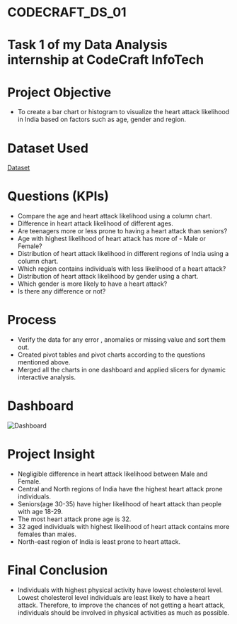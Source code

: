 # CODECRAFT_DS_01
# Task 1 of my Data Analysis internship at CodeCraft InfoTech

# Project Objective
- To create a bar chart or histogram to visualize the heart attack likelihood in India based on factors such as age, gender and region.

# Dataset Used
<a href="https://github.com/deepti-chaudhary/CODECRAFT_DS_01/blob/main/heart_attack_youngsters_india.xlsx">Dataset</a>

# Questions (KPIs)
- Compare the age and heart attack likelihood using a column chart.
- Difference in heart attack likelihood of different ages.
- Are teenagers more or less prone to having a heart attack than seniors?
- Age with highest likelihood of heart attack has more of - Male or Female?
- Distribution of heart attack likelihood in different regions of India using a column chart.
- Which region contains individuals with less likelihood of a heart attack?
- Distribution of heart attack likelihood by gender using a chart.
- Which gender is more likely to have a heart attack?
- Is there any difference or not?

# Process
- Verify the data for any error , anomalies or missing value and sort them out.
- Created pivot tables and pivot charts according to the questions mentioned above.
- Merged all the charts in one dashboard and applied slicers for dynamic interactive analysis.

# Dashboard
![Dashboard](https://github.com/user-attachments/assets/f1cf9e90-f9ad-4512-89e3-14f7c03e997d)

# Project Insight
- Negligible difference in heart attack likelihood between Male and Female.
- Central and North regions of India have the highest heart attack prone individuals.
- Seniors(age 30-35) have higher likelihood of heart attack than people with age 18-29.
- The most heart attack prone age is 32.
- 32 aged individuals with highest likelihood of heart attack contains more females than males.
- North-east region of India is least prone to heart attack.

# Final Conclusion
- Individuals with highest physical activity have lowest cholesterol level. Lowest cholesterol level individuals are least likely to have a heart attack. Therefore, to improve the chances of not getting a heart attack, individuals should be involved in physical activities as much as possible.
